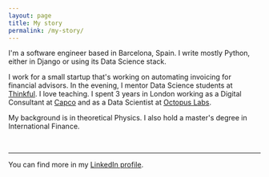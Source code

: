 ```yaml
---
layout: page
title: My story
permalink: /my-story/
---
```

I'm a software engineer based in Barcelona, Spain. I write mostly Python, either in Django or using its Data Science stack.

I work for a small startup that's working on automating invoicing for financial advisors. In the evening, I mentor Data Science students at [Thinkful](https://www.thinkful.com/). I love teaching. I spent 3 years in London working as a Digital Consultant at [Capco](https://capco.com/) and as a Data Scientist at [Octopus Labs](https://octopuslabs.com/).

My background is in theoretical Physics. I also hold a master's degree in International Finance.
<div class="contact-footer">
  <br>
  <hr>
  <p>You can find more in my <a href="https://www.linkedin.com/in/alvaroduranbarata">LinkedIn profile</a>.</p>
</div>
